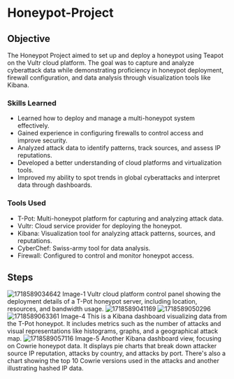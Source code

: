 # Honeypot-Project

## Objective
The Honeypot Project aimed to set up and deploy a honeypot using Teapot on the Vultr cloud platform. The goal was to capture and analyze cyberattack data while demonstrating proficiency in honeypot deployment, firewall configuration, and data analysis through visualization tools like Kibana.

### Skills Learned
<ul>
  <li>Learned how to deploy and manage a multi-honeypot system effectively.</li>
  <li>Gained experience in configuring firewalls to control access and improve security.</li>
  <li>Analyzed attack data to identify patterns, track sources, and assess IP reputations.</li>
  <li>Developed a better understanding of cloud platforms and virtualization tools.</li>
  <li>Improved my ability to spot trends in global cyberattacks and interpret data through dashboards.</li>
</ul>

### Tools Used
<ul>
  <li>T-Pot: Multi-honeypot platform for capturing and analyzing attack data.</li>
  <li>Vultr: Cloud service provider for deploying the honeypot.</li>
  <li>Kibana: Visualization tool for analyzing attack patterns, sources, and reputations.</li>
  <li>CyberChef: Swiss-army tool for data analysis.</li>
  <li>Firewall: Configured to control and monitor honeypot access.</li>
</ul>

## Steps
![1718589034642](https://github.com/user-attachments/assets/eb660db3-ef00-4161-8ae1-f1df3fd648fc)
Image-1 Vultr cloud platform control panel showing the deployment details of a T-Pot honeypot server, including location, resources, and bandwidth usage.
![1718589041169](https://github.com/user-attachments/assets/b4605fdb-ada5-4177-a1e0-af98b2df382d)
![1718589050296](https://github.com/user-attachments/assets/cc64cc0b-a18d-456f-8d46-c5b38daa8922)
![1718589063361](https://github.com/user-attachments/assets/5d764741-d804-437d-815e-72c5a8da4796)
Image-4 This is a Kibana dashboard visualizing data from the T-Pot honeypot. It includes metrics such as the number of attacks and visual representations like histograms, graphs, and a geographical attack map.
![1718589057116](https://github.com/user-attachments/assets/bef8c8e5-8bd2-424f-a7ea-88be68c4d866)
Image-5 Another Kibana dashboard view, focusing on Cowrie honeypot data. It displays pie charts that break down attacker source IP reputation, attacks by country, and attacks by port. There's also a chart showing the top 10 Cowrie versions used in the attacks and another illustrating hashed IP data.

